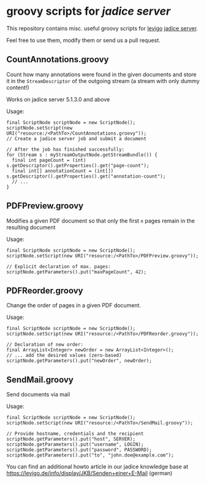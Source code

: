 groovy scripts for _jadice server_
==================================

This repository contains misc. useful groovy scripts for [levigo](http://www.levigo.com) [jadice server](http://www.levigo.com/document-management/products/jadice-server/).

Feel free to use them, modify them or send us a pull request.

CountAnnotations.groovy
-----------------------

Count how many annotations were found in the given documents and store it in the ```StreamDescriptor``` of the outgoing stream (a stream with only dummy content!)

Works on jadice server 5.1.3.0 and above

Usage:

    final ScriptNode scriptNode = new ScriptNode();
    scriptNode.setScript(new URI("resource:/<PathTo>/CountAnnotations.groovy"));
    // Create a jadice server job and submit a document
    
    // After the job has finished successfully:
    for (Stream s : myStreamOutputNode.getStreamBundle()) {
      final int pageCount = (int) s.getDescriptor().getProperties().get("page-count");
      final int[] annotationCount = (int[]) s.getDescriptor().getProperties().get("annotation-count");
      // ...
    }


PDFPreview.groovy
-----------------

Modifies a given PDF document so that only the first `n` pages remain in the resulting document

Usage:

    final ScriptNode scriptNode = new ScriptNode();
    scriptNode.setScript(new URI("resource:/<PathTo>/PDFPreview.groovy"));

    // Explicit declaration of max. pages:
    scriptNode.getParameters().put("maxPageCount", 42);

PDFReorder.groovy
-----------------

Change the order of pages in a given PDF document.

Usage:

    final ScriptNode scriptNode = new ScriptNode();
    scriptNode.setScript(new URI("resource:/<PathTo>/PDFReorder.groovy"));

    // Declaration of new order:
    final ArrayList<Integer> newOrder = new ArrayList<Integer>();
    // ... add the desired values (zero-based)
    scriptNode.getParameters().put("newOrder", newOrder);
    
SendMail.groovy
---------------

Send documents via mail

Usage:

    final ScriptNode scriptNode = new ScriptNode();
    scriptNode.setScript(new URI("resource:/<PathTo>/SendMail.groovy"));

    // Provide hostname, credentials and the recipient
    scriptNode.getParameters().put("host", SERVER);
    scriptNode.getParameters().put("username", LOGIN);
    scriptNode.getParameters().put("password", PASSWORD);
    scriptNode.getParameters().put("to", "john.doe@example.com");

You can find an additional howto article in our jadice knowledge base at https://levigo.de/info/display/JKB/Senden+einer+E-Mail (german)